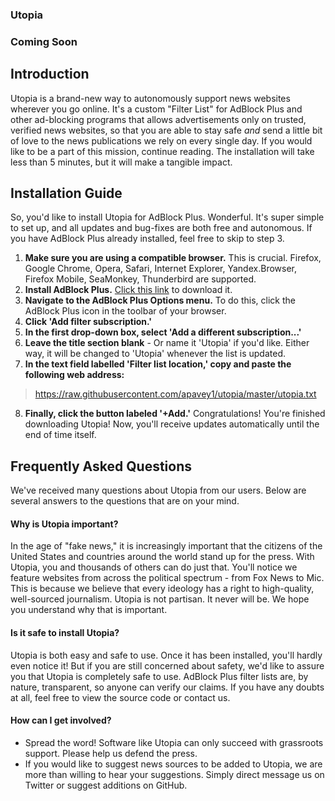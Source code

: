 ### Utopia

### Coming Soon

## Introduction
Utopia is a brand-new way to autonomously support news websites wherever you go online. It's a custom "Filter List" for AdBlock Plus and other ad-blocking programs that allows advertisements only on trusted, verified news websites, so that you are able to stay safe *and* send a little bit of love to the news publications we rely on every single day. If you would like to be a part of this mission, continue reading. The installation will take less than 5 minutes, but it will make a tangible impact.

## Installation Guide
So, you'd like to install Utopia for AdBlock Plus. Wonderful. It's super simple to set up, and all updates and bug-fixes are both free and autonomous. If you have AdBlock Plus already installed, feel free to skip to step 3.
1. **Make sure you are using a compatible browser.** This is crucial. Firefox, Google Chrome, Opera, Safari, Internet Explorer, Yandex.Browser, Firefox Mobile, SeaMonkey, Thunderbird are supported.
2. **Install AdBlock Plus.** [Click this link](https://adblockplus.org/en/) to download it.
3. **Navigate to the AdBlock Plus Options menu.** To do this, click the AdBlock Plus icon in the toolbar of your browser.
4. **Click 'Add filter subscription.'**
5. **In the first drop-down box, select 'Add a different subscription...'**
6. **Leave the title section blank** - Or name it 'Utopia' if you'd like. Either way, it will be changed to 'Utopia' whenever the list is updated.
7. **In the text field labelled 'Filter list location,' copy and paste the following web address:**
> https://raw.githubusercontent.com/apavey1/utopia/master/utopia.txt
8. **Finally, click the button labeled '+Add.'** Congratulations! You're finished downloading Utopia! Now, you'll receive updates automatically until the end of time itself.

## Frequently Asked Questions
We've received many questions about Utopia from our users. Below are several answers to the questions that are on your mind.
#### Why is Utopia important?
In the age of "fake news," it is increasingly important that the citizens of the United States and countries around the world stand up for the press. With Utopia, you and thousands of others can do just that. You'll notice we feature websites from across the political spectrum - from Fox News to Mic. This is because we believe that every ideology has a right to high-quality, well-sourced journalism. Utopia is not partisan. It never will be. We hope you understand why that is important.
#### Is it safe to install Utopia?
Utopia is both easy and safe to use. Once it has been installed, you'll hardly even notice it! But if you are still concerned about safety, we'd like to assure you that Utopia is completely safe to use. AdBlock Plus filter lists are, by nature, transparent, so anyone can verify our claims. If you have any doubts at all, feel free to view the source code or contact us.
#### How can I get involved?
- Spread the word! Software like Utopia can only succeed with grassroots support. Please help us defend the press.
- If you would like to suggest news sources to be added to Utopia, we are more than willing to hear your suggestions. Simply direct message us on Twitter or suggest additions on GitHub.
